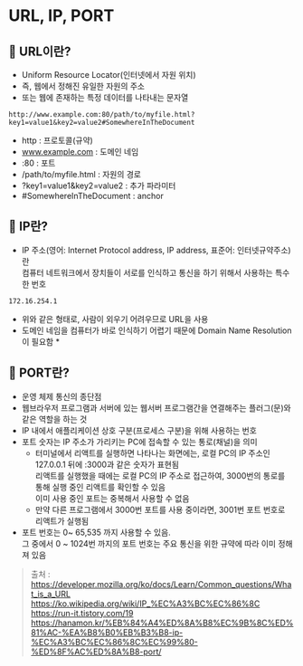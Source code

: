 # URL, IP, PORT
## 📌 URL이란?
* Uniform Resource Locator(인터넷에서 자원 위치)
* 즉, 웹에서 정해진 유일한 자원의 주소
* 또는 웹에 존재하는 특정 데이터를 나타내는 문자열
```
http://www.example.com:80/path/to/myfile.html?key1=value1&key2=value2#SomewhereInTheDocument
```
* http : 프로토콜(규약)
* www.example.com : 도메인 네임
* :80 : 포트
* /path/to/myfile.html : 자원의 경로
* ?key1=value1&key2=value2 : 추가 파라미터
* #SomewhereInTheDocument : anchor

## 📌 IP란?
* IP 주소(영어: Internet Protocol address, IP address, 표준어: 인터넷규약주소)란   
컴퓨터 네트워크에서 장치들이 서로를 인식하고 통신을 하기 위해서 사용하는 특수한 번호
```
172.16.254.1
```
* 위와 같은 형태로, 사람이 외우기 어려우므로 URL을 사용
* 도메인 네임을 컴퓨터가 바로 인식하기 어렵기 때문에 Domain Name Resolution이 필요함
    * 

## 📌 PORT란?
* 운영 체제 통신의 종단점
* 웹브라우저 프로그램과 서버에 있는 웹서버 프로그램간을 연결해주는 플러그(문)와 같은 역할을 하는 것
* IP 내에서 애플리케이션 상호 구분(프로세스 구분)을 위해 사용하는 번호
* 포트 숫자는 IP 주소가 가리키는 PC에 접속할 수 있는 통로(채널)을 의미   
    * 터미널에서 리액트를 실행하면 나타나는 화면에는, 로컬 PC의 IP 주소인 127.0.0.1 뒤에 :3000과 같은 숫자가 표현됨   
      리액트를 실행했을 때에는 로컬 PC의 IP 주소로 접근하여, 3000번의 통로를 통해 실행 중인 리액트를 확인할 수 있음   
      이미 사용 중인 포트는 중복해서 사용할 수 없음
    * 만약 다른 프로그램에서 3000번 포트를 사용 중이라면, 3001번 포트 번호로 리액트가 실행됨
* 포트 번호는 0~ 65,535 까지 사용할 수 있음.   
그 중에서 0 ~ 1024번 까지의 포트 번호는 주요 통신을 위한 규약에 따라 이미 정해져 있음

> 출처 : https://developer.mozilla.org/ko/docs/Learn/Common_questions/What_is_a_URL   
https://ko.wikipedia.org/wiki/IP_%EC%A3%BC%EC%86%8C   
https://run-it.tistory.com/19   
https://hanamon.kr/%EB%84%A4%ED%8A%B8%EC%9B%8C%ED%81%AC-%EA%B8%B0%EB%B3%B8-ip-%EC%A3%BC%EC%86%8C%EC%99%80-%ED%8F%AC%ED%8A%B8-port/   

